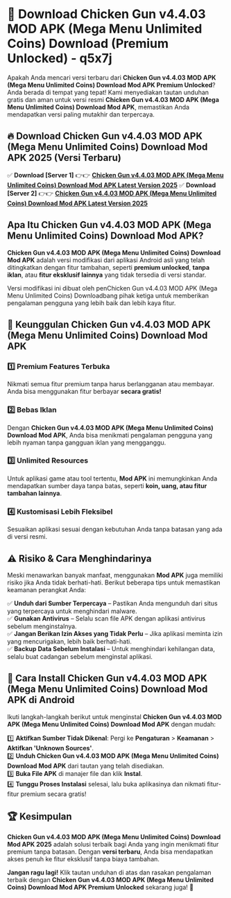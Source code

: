 # 🎯 Download Chicken Gun v4.4.03 MOD APK (Mega Menu Unlimited Coins) Download (Premium Unlocked) -  q5x7j

Apakah Anda mencari versi terbaru dari **Chicken Gun v4.4.03 MOD APK (Mega Menu Unlimited Coins) Download Mod APK Premium Unlocked**? Anda berada di tempat yang tepat! Kami menyediakan tautan unduhan gratis dan aman untuk versi resmi **Chicken Gun v4.4.03 MOD APK (Mega Menu Unlimited Coins) Download Mod APK**, memastikan Anda mendapatkan versi paling mutakhir dan terpercaya.

## 🔥 Download Chicken Gun v4.4.03 MOD APK (Mega Menu Unlimited Coins) Download Mod APK 2025 (Versi Terbaru)

✅ **Download [Server 1]** 👉👉 [**Chicken Gun v4.4.03 MOD APK (Mega Menu Unlimited Coins) Download Mod APK Latest Version 2025**](https://momento.my/?title=Chicken_Gun_v4.4.03_MOD_APK_(Mega_Menu_Unlimited_Coins)_Download)  
✅ **Download [Server 2]** 👉👉 [**Chicken Gun v4.4.03 MOD APK (Mega Menu Unlimited Coins) Download Mod APK Latest Version 2025**](https://momento.my/?title=Chicken_Gun_v4.4.03_MOD_APK_(Mega_Menu_Unlimited_Coins)_Download)  

## Apa Itu Chicken Gun v4.4.03 MOD APK (Mega Menu Unlimited Coins) Download Mod APK?

**Chicken Gun v4.4.03 MOD APK (Mega Menu Unlimited Coins) Download Mod APK** adalah versi modifikasi dari aplikasi Android asli yang telah ditingkatkan dengan fitur tambahan, seperti **premium unlocked**, **tanpa iklan**, atau **fitur eksklusif lainnya** yang tidak tersedia di versi standar.

Versi modifikasi ini dibuat oleh penChicken Gun v4.4.03 MOD APK (Mega Menu Unlimited Coins) Downloadbang pihak ketiga untuk memberikan pengalaman pengguna yang lebih baik dan lebih kaya fitur.

## 🎯 Keunggulan Chicken Gun v4.4.03 MOD APK (Mega Menu Unlimited Coins) Download Mod APK

### 1️⃣ Premium Features Terbuka
Nikmati semua fitur premium tanpa harus berlangganan atau membayar. Anda bisa menggunakan fitur berbayar **secara gratis!**

### 2️⃣ Bebas Iklan
Dengan **Chicken Gun v4.4.03 MOD APK (Mega Menu Unlimited Coins) Download Mod APK**, Anda bisa menikmati pengalaman pengguna yang lebih nyaman tanpa gangguan iklan yang mengganggu.

### 3️⃣ Unlimited Resources
Untuk aplikasi game atau tool tertentu, **Mod APK** ini memungkinkan Anda mendapatkan sumber daya tanpa batas, seperti **koin, uang, atau fitur tambahan lainnya**.

### 4️⃣ Kustomisasi Lebih Fleksibel
Sesuaikan aplikasi sesuai dengan kebutuhan Anda tanpa batasan yang ada di versi resmi.

## ⚠️ Risiko & Cara Menghindarinya

Meski menawarkan banyak manfaat, menggunakan **Mod APK** juga memiliki risiko jika Anda tidak berhati-hati. Berikut beberapa tips untuk memastikan keamanan perangkat Anda:

✅ **Unduh dari Sumber Terpercaya** – Pastikan Anda mengunduh dari situs yang terpercaya untuk menghindari malware.  
✅ **Gunakan Antivirus** – Selalu scan file APK dengan aplikasi antivirus sebelum menginstalnya.  
✅ **Jangan Berikan Izin Akses yang Tidak Perlu** – Jika aplikasi meminta izin yang mencurigakan, lebih baik berhati-hati.  
✅ **Backup Data Sebelum Instalasi** – Untuk menghindari kehilangan data, selalu buat cadangan sebelum menginstal aplikasi.

## 📌 Cara Install Chicken Gun v4.4.03 MOD APK (Mega Menu Unlimited Coins) Download Mod APK di Android

Ikuti langkah-langkah berikut untuk menginstal **Chicken Gun v4.4.03 MOD APK (Mega Menu Unlimited Coins) Download Mod APK** dengan mudah:

1️⃣ **Aktifkan Sumber Tidak Dikenal**: Pergi ke **Pengaturan** > **Keamanan** > **Aktifkan 'Unknown Sources'**.  
2️⃣ **Unduh Chicken Gun v4.4.03 MOD APK (Mega Menu Unlimited Coins) Download Mod APK** dari tautan yang telah disediakan.  
3️⃣ **Buka File APK** di manajer file dan klik **Instal**.  
4️⃣ **Tunggu Proses Instalasi** selesai, lalu buka aplikasinya dan nikmati fitur-fitur premium secara gratis!

## 🏆 Kesimpulan

**Chicken Gun v4.4.03 MOD APK (Mega Menu Unlimited Coins) Download Mod APK 2025** adalah solusi terbaik bagi Anda yang ingin menikmati fitur premium tanpa batasan. Dengan **versi terbaru**, Anda bisa mendapatkan akses penuh ke fitur eksklusif tanpa biaya tambahan.

**Jangan ragu lagi!** Klik tautan unduhan di atas dan rasakan pengalaman terbaik dengan **Chicken Gun v4.4.03 MOD APK (Mega Menu Unlimited Coins) Download Mod APK Premium Unlocked** sekarang juga! 🚀
